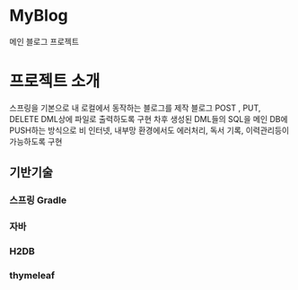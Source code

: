 # MyBlog
메인 블로그 프로젝트

# 프로젝트 소개
스프링을 기본으로 내 로컬에서 동작하는 블로그를 제작
블로그 POST , PUT, DELETE DML상에 파일로 출력하도록 구현
차후 생성된 DML들의 SQL을 메인 DB에 PUSH하는 방식으로 
비 인터넷, 내부망 환경에서도 에러처리, 독서 기록, 이력관리등이 가능하도록 구현

## 기반기술
### 스프링 Gradle
### 자바
### H2DB
### thymeleaf
